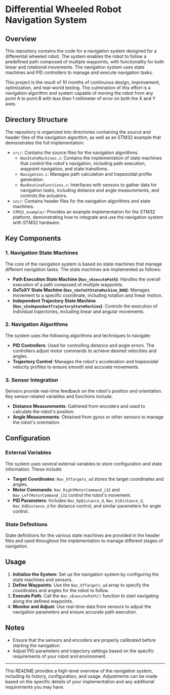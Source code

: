# Differential Wheeled Robot Navigation System

## Overview

This repository contains the code for a navigation system designed for a differential wheeled robot. The system enables the robot to follow a predefined path composed of multiple waypoints, with functionality for both linear and rotational movements. The navigation system uses state machines and PID controllers to manage and execute navigation tasks.

This project is the result of 10 months of continuous design, improvement, optimization, and real-world testing. The culmination of this effort is a navigation algorithm and system capable of moving the robot from any point A to point B with less than 1 millimeter of error on both the X and Y axes.

## Directory Structure

The repository is organized into directories containing the source and header files of the navigation algorithm, as well as an STM32 example that demonstrates the full implementation:

- `src/`: Contains the source files for the navigation algorithms.
  - `NavStateMachines.c`: Contains the implementation of state machines that control the robot's navigation, including path execution, waypoint navigation, and state transitions.
  - `Navigation.c`: Manages path calculation and trapezoidal profile generation.
  - `NavRoutineFunctions.c`: Interfaces with sensors to gather data for navigation tasks, including distance and angle measurements, and controls the actuators.
- `inc/`: Contains header files for the navigation algorithms and state machines.
- `STM32_example/`: Provides an example implementation for the STM32 platform, demonstrating how to integrate and use the navigation system with STM32 hardware.

## Key Components

### 1. Navigation State Machines

The core of the navigation system is based on state machines that manage different navigation tasks. The state machines are implemented as follows:

- **Path Execution State Machine (`Nav_vExecutePath`)**: Handles the overall execution of a path composed of multiple waypoints.
- **GoToXY State Machine (`Nav_vGoToXYStateMachine_BOB`)**: Manages movement to a specific coordinate, including rotation and linear motion.
- **Independent Trajectory State Machine (`Nav_vIndependantTrajectoryStateMachine`)**: Controls the execution of individual trajectories, including linear and angular movements.

### 2. Navigation Algorithms

The system uses the following algorithms and techniques to navigate:

- **PID Controllers**: Used for controlling distance and angle errors. The controllers adjust motor commands to achieve desired velocities and angles.
- **Trajectory Control**: Manages the robot's acceleration and trapezoidal velocity profiles to ensure smooth and accurate movements.

### 3. Sensor Integration

Sensors provide real-time feedback on the robot's position and orientation. Key sensor-related variables and functions include:

- **Distance Measurements**: Gathered from encoders and used to calculate the robot's position.
- **Angle Measurements**: Obtained from gyros or other sensors to manage the robot's orientation.

## Configuration

### External Variables

The system uses several external variables to store configuration and state information. These include:

- **Target Coordinates**: `Nav_XYTargets_ad` stores the target coordinates and angles.
- **Motor Commands**: `Nav_RightMotorCommand_i32` and `Nav_LeftMotorCommand_i32` control the robot's movement.
- **PID Parameters**: Includes `Nav_KpDistance_d`, `Nav_KiDistance_d`, `Nav_KdDistance_d` for distance control, and similar parameters for angle control.

### State Definitions

State definitions for the various state machines are provided in the header files and used throughout the implementation to manage different stages of navigation.

## Usage

1. **Initialize the System**: Set up the navigation system by configuring the state machines and sensors.
2. **Define Waypoints**: Use the `Nav_XYTargets_ad` array to specify the coordinates and angles for the robot to follow.
3. **Execute Path**: Call the `Nav_vExecutePath()` function to start navigating along the defined waypoints.
4. **Monitor and Adjust**: Use real-time data from sensors to adjust the navigation parameters and ensure accurate path execution.

## Notes

- Ensure that the sensors and encoders are properly calibrated before starting the navigation.
- Adjust PID parameters and trajectory settings based on the specific requirements of your robot and environment.

---

This README provides a high-level overview of the navigation system, including its history, configuration, and usage. Adjustments can be made based on the specific details of your implementation and any additional requirements you may have.